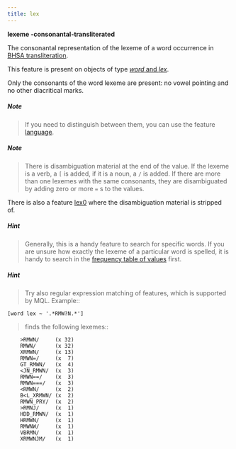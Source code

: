 ```yaml
---
title: lex
---
```


**lexeme -consonantal-transliterated**


The consonantal representation of the lexeme of a word occurrence in
[BHSA transliteration]({{site.shebanq}}/static/docs/BHSA-transcription.pdf).

This feature is present on objects of type [*word* and *lex*](otype).

Only the consonants of the word lexeme are present: no vowel pointing and no other diacritical marks.

##### Note
> If you need to distinguish between them, you can use the feature [language](language).
 
##### Note
> There is disambiguation material at the end of the value.
If the lexeme is a verb, a `[` is added, if it is a noun, a `/` is added.
If there are more than one lexemes with the same consonants, they are disambiguated by adding
zero or more `=` s to the values.

There is also a feature [lex0](lex0) where the disambiguation material is stripped of.

##### Hint
> Generally, this is a handy feature to search for specific words.
If you are unsure how exactly the lexeme of a particular word is spelled, it is handy to search in the
[frequency table of values](../index/lex)
first. 

##### Hint
> Try also regular expression matching of features, which is supported by MQL. Example::

    [word lex ~ '.*RMW?N.*']

>finds the following lexemes::

        >RMWN/     (x 32)
        RMWN/      (x 32)
        XRMWN/     (x 13)
        RMWN=/     (x  7)
        GT_RMWN/   (x  4)
        <JN_RMWN/  (x  3)
        RMWN==/    (x  3)
        RMWN===/   (x  3)
        <RMWN/     (x  2)
        B<L_XRMWN/ (x  2)
        RMWN_PRY/  (x  2)
        >RMNJ/     (x  1)
        HDD_RMWN/  (x  1)
        HRMWN/     (x  1)
        RMWNW/     (x  1)
        VBRMN/     (x  1)
        XRMWNJM/   (x  1)


